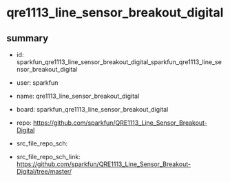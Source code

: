 # qre1113_line_sensor_breakout_digital
 
## summary 
* id: sparkfun_qre1113_line_sensor_breakout_digital_sparkfun_qre1113_line_sensor_breakout_digital
* user: sparkfun
* name: qre1113_line_sensor_breakout_digital
* board: sparkfun_qre1113_line_sensor_breakout_digital
* repo: https://github.com/sparkfun/QRE1113_Line_Sensor_Breakout-Digital



* src_file_repo_sch: 
* src_file_repo_sch_link: https://github.com/sparkfun/QRE1113_Line_Sensor_Breakout-Digital/tree/master/






